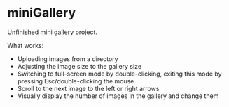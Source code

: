 # miniGallery

Unfinished mini gallery project.

What works:
- Uploading images from a directory
- Adjusting the image size to the gallery size
- Switching to full-screen mode by double-clicking, exiting this mode by pressing Esc/double-clicking the mouse
- Scroll to the next image to the left or right arrows
- Visually display the number of images in the gallery and change them
